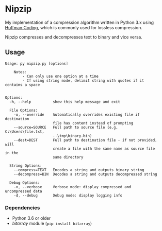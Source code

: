 # Nipzip
My implementation of a compression algorithm written in Python 3.x using [Huffman Coding](https://en.wikipedia.org/wiki/Huffman_coding), which is commonly used for lossless compression. 

Nipzip compresses and decompresses text to binary and vice versa.

## Usage
```
Usage: py nipzip.py [options]

    Notes:
        - Can only use one option at a time
        - If using string mode, delimit string with quotes if it contains a space


Options:
  -h, --help          show this help message and exit

  File Options:
    -o, --override    Automatically overrides existing file if destination
                      file has content instead of prompting
    --source=SOURCE   Full path to source file (e.g. C:\Users\file.txt,
                      ..\tmp\binary.bin)
    --dest=DEST       Full path to destination file - if not provided, will
                      create a file with the same name as source file in the
                      same directory

  String Options:
    --compress=TEXT   Encodes a string and outputs binary string
    --decompress=BIN  Decodes a string and outputs decompressed string

  Debug Options:
    -v, --verbose     Verbose mode: display compressed and uncompressed data
    -d, --debug       Debug mode: display logging info
```

### Dependencies
- Python 3.6 or older
- _bitarray_ module (`pip install bitarray`)

